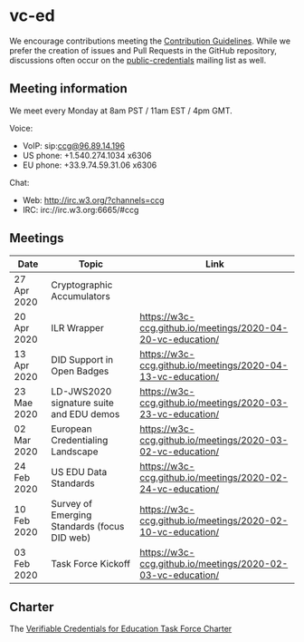 # vc-ed

We encourage contributions meeting the [Contribution
Guidelines](CONTRIBUTING.md).  While we prefer the creation of issues
and Pull Requests in the GitHub repository, discussions often occur
on the
[public-credentials](http://lists.w3.org/Archives/Public/public-credentials/)
mailing list as well.

## Meeting information

We meet every Monday at 8am PST / 11am EST / 4pm GMT. 

Voice:
- VoIP: sip:ccg@96.89.14.196
- US phone: +1.540.274.1034 x6306
- EU phone: +33.9.74.59.31.06 x6306

Chat:
- Web: http://irc.w3.org/?channels=ccg
- IRC: irc://irc.w3.org:6665/#ccg

## Meetings

| Date | Topic | Link |
|------|-------|------|
| 27 Apr 2020 | Cryptographic Accumulators |  |
| 20 Apr 2020 | ILR Wrapper | https://w3c-ccg.github.io/meetings/2020-04-20-vc-education/ |
| 13 Apr 2020 | DID Support in Open Badges | https://w3c-ccg.github.io/meetings/2020-04-13-vc-education/ |
| 23 Mae 2020 | LD-JWS2020 signature suite and EDU demos | https://w3c-ccg.github.io/meetings/2020-03-23-vc-education/ | 
| 02 Mar 2020 | European Credentialing Landscape | https://w3c-ccg.github.io/meetings/2020-03-02-vc-education/ | 
| 24 Feb 2020 | US EDU Data Standards | https://w3c-ccg.github.io/meetings/2020-02-24-vc-education/ |
| 10 Feb 2020 | Survey of Emerging Standards (focus DID web) | https://w3c-ccg.github.io/meetings/2020-02-10-vc-education/ |
| 03 Feb 2020 | Task Force Kickoff | https://w3c-ccg.github.io/meetings/2020-02-03-vc-education/ |


## Charter
The [Verifiable Credentials for Education Task Force Charter](https://docs.google.com/document/d/1vjrvwmvHOYmJd_Dqwk_TfGjKLTiTe9fzX9J4QqCUcf0/edit#)
